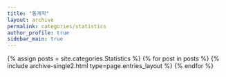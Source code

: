 ```yaml
---
title: "통계학"
layout: archive
permalink: categories/statistics
author_profile: true
sidebar_main: true
---
```


{% assign posts = site.categories.Statistics %}
{% for post in posts %} {% include archive-single2.html type=page.entries_layout %} {% endfor %} 

